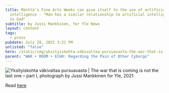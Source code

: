 ```yaml
---
title: Mänttä's Fine Arts Weeks can give itself to the use of artificial
  intelligence - "Man has a similar relationship to artificial intelligence as
  to God"
subtitle: by Jussi Mankkinen, for Yle News
layout: content
tags:
  - press
pubdate: July 28, 2021 3:21 PM
unlisted: "false"
hero: /static/img/yksityiskohta-väkivaltaa-pursuavasta-the-war-that-is-coming-is-not-the-last-one-part-i-press-image-photograph-by-jussi-mankkinen-for-yle_2021.png
parent: "WAR • ROOM • ECHO: Regarding the Pain of Other Cyborgs"
---
```

![](/static/img/yksityiskohta-väkivaltaa-pursuavasta-the-war-that-is-coming-is-not-the-last-one-part-i-press-image-photograph-by-jussi-mankkinen-for-yle_2021.png "Yksityiskohta väkivaltaa pursuavasta | The war that is coming is not the last one – part I, photograph by Jussi Mankkinen for Yle, 2021")

Read [here](https://yle.fi/uutiset/3-12027129)